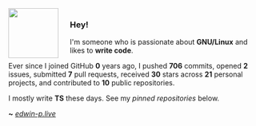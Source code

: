 <img align="left" width="100px" style="padding-right: 20px" src="https://static-00.iconduck.com/assets.00/file-type-angular-icon-1907x2048-tobdkjt1.png">

### Hey!

I'm someone who is passionate about **GNU/Linux** and likes to **write code**.


Ever since I joined GitHub **0** years ago, I pushed **706** commits, opened **2** issues, submitted **7** pull requests, received **30** stars across **21** personal projects, and contributed to **10** public repositories.

I mostly write **TS** these days. See my _pinned repositories_ below.

**~** [_edwin-p.live_](https://edwin-p.live/)
